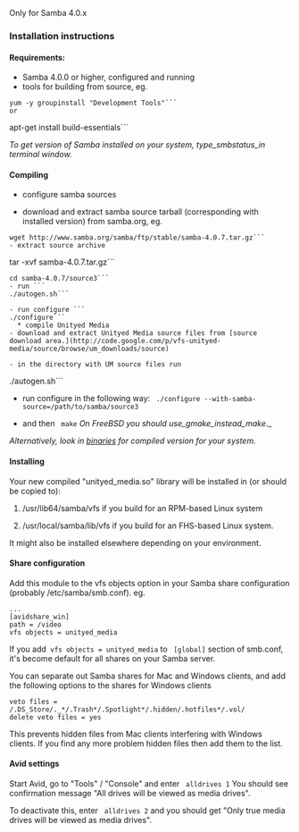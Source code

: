 Only for Samba 4.0.x




### Installation instructions ###

#### Requirements: ####
  * Samba 4.0.0 or higher, configured and running
  * tools for building from source, eg.

```
yum -y groupinstall "Development Tools"```
or
```
apt-get install build-essentials```

_To get version of Samba installed on your system, type_smbstatus_in terminal window._

#### Compiling ####
  * configure samba sources
- download and extract samba source tarball (corresponding with installed version) from samba.org, eg.
```
wget http://www.samba.org/samba/ftp/stable/samba-4.0.7.tar.gz```
- extract source archive
```
tar -xvf samba-4.0.7.tar.gz```
```
cd samba-4.0.7/source3```
- run ```
./autogen.sh```

- run configure ```
./configure```
  * compile Unityed Media
- download and extract Unityed Media source files from [source download area.](http://code.google.com/p/vfs-unityed-media/source/browse/um_downloads/source)

- in the directory with UM source files run
```
./autogen.sh```

- run configure in the following way: ```
./configure --with-samba-source=/path/to/samba/source3```

- and then ```
make```
_On FreeBSD you should use_gmake_instead_make_._

_Alternatively, look in [binaries](http://code.google.com/p/vfs-unityed-media/source/browse/um_downloads/binaries/) for compiled version for your system._
#### Installing ####

Your new compiled "unityed\_media.so" library will be installed in (or should be copied to):

1. /usr/lib64/samba/vfs if you build for an RPM-based Linux system

2. /usr/local/samba/lib/vfs if you build for an FHS-based Linux system.

It might also be installed elsewhere depending on your environment.

#### Share configuration ####

Add this module to the vfs objects option in your Samba share
configuration (probably /etc/samba/smb.conf).
eg.

```
...
[avidshare_win]
path = /video
vfs objects = unityed_media
```

If you add```
vfs objects = unityed_media``` to ```
[global]``` section of smb.conf, it's become default for all shares on your Samba server.

You can separate out Samba shares for Mac
and Windows clients, and add the following options to the shares
for Windows clients

```
veto files = /.DS_Store/._*/.Trash*/.Spotlight*/.hidden/.hotfiles*/.vol/
delete veto files = yes
```

This prevents hidden files from Mac clients interfering with Windows
clients. If you find any more problem hidden files then add them to
the list.

#### Avid settings ####


Start Avid, go to "Tools" / "Console" and enter ```
alldrives 1```
You should see confirmation message "All drives will be viewed as media drives".


To deactivate this, enter ```
alldrives 2``` and you should get "Only true media drives will be viewed as media drives".